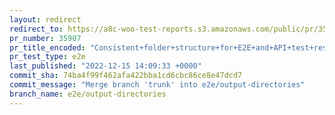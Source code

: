 ```yaml
---
layout: redirect
redirect_to: https://a8c-woo-test-reports.s3.amazonaws.com/public/pr/35907/e2e/index.html
pr_number: 35907
pr_title_encoded: "Consistent+folder+structure+for+E2E+and+API+test+results"
pr_test_type: e2e
last_published: "2022-12-15 14:09:33 +0000"
commit_sha: 74ba4f99f462afa422bba1cd6cbc86ce8e47dcd7
commit_message: "Merge branch 'trunk' into e2e/output-directories"
branch_name: e2e/output-directories
---
```


